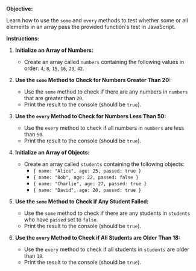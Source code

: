 <p><strong>Objective:</strong></p>
<p>Learn how to use the&nbsp;<code>some</code> and <code>every</code> methods to test whether some or all elements in an array pass the provided function's test in JavaScript.</p>
<p><strong>Instructions:</strong></p>
<ol>
<li>
<p><strong>Initialize an Array of Numbers:</strong></p>
<ul>
<li>Create an array called <code>numbers</code> containing the following values in order: <code>4</code>, <code>8</code>, <code>15</code>, <code>16</code>, <code>23</code>, <code>42</code>.</li>
</ul>
</li>
<li>
<p><strong>Use the <code>some</code> Method to Check for Numbers Greater Than 20:</strong></p>
<ul>
<li>Use the <code>some</code> method to check if there are any numbers in <code>numbers</code> that are greater than <code>20</code>.</li>
<li>Print the result to the console (should be <code>true</code>).</li>
</ul>
</li>
<li>
<p><strong>Use the <code>every</code> Method to Check for Numbers Less Than 50:</strong></p>
<ul>
<li>Use the <code>every</code> method to check if all numbers in <code>numbers</code> are less than <code>50</code>.</li>
<li>Print the result to the console (should be <code>true</code>).</li>
</ul>
</li>
<li>
<p><strong>Initialize an Array of Objects:</strong></p>
<ul>
<li>Create an array called <code>students</code> containing the following objects:
<ul>
<li><code>{ name: "Alice", age: 25, passed: true }</code></li>
<li><code>{ name: "Bob", age: 22, passed: false }</code></li>
<li><code>{ name: "Charlie", age: 27, passed: true }</code></li>
<li><code>{ name: "David", age: 20, passed: true }</code></li>
</ul>
</li>
</ul>
</li>
<li>
<p><strong>Use the <code>some</code> Method to Check if Any Student Failed:</strong></p>
<ul>
<li>Use the <code>some</code> method to check if there are any students in <code>students</code> who have <code>passed</code> set to <code>false</code>.</li>
<li>Print the result to the console (should be <code>true</code>).</li>
</ul>
</li>
<li>
<p><strong>Use the <code>every</code> Method to Check if All Students are Older Than 18:</strong></p>
<ul>
<li>Use the <code>every</code> method to check if all students in <code>students</code> are older than <code>18</code>.</li>
<li>Print the result to the console (should be <code>true</code>).</li>
</ul>
</li>
</ol>